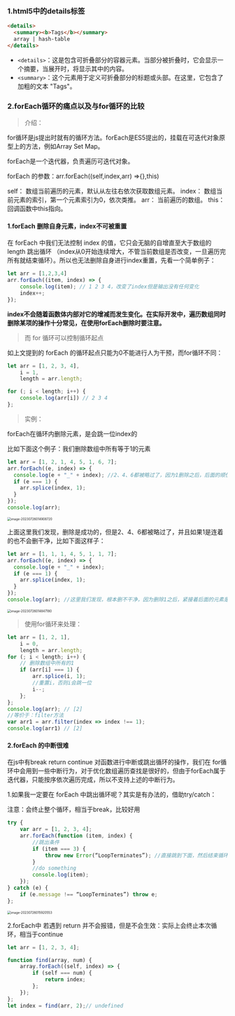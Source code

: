 ### 1.html5中的details标签

```html
<details>
  <summary><b>Tags</b></summary>
  array | hash-table
</details>
```

- `<details>`：这是包含可折叠部分的容器元素。当部分被折叠时，它会显示一个摘要，当展开时，将显示其中的内容。
- `<summary>`：这个元素用于定义可折叠部分的标题或头部。在这里，它包含了加粗的文本 "Tags"。



### 2.forEach循环的痛点以及与for循环的比较

> 介绍：

for循环是js提出时就有的循环方法。forEach是ES5提出的，挂载在可迭代对象原型上的方法，例如Array Set Map。

forEach是一个迭代器，负责遍历可迭代对象。

forEach 的参数：arr.forEach((self,index,arr) =>{},this)

self： 数组当前遍历的元素，默认从左往右依次获取数组元素。
index： 数组当前元素的索引，第一个元素索引为0，依次类推。
arr： 当前遍历的数组。
this： 回调函数中this指向。

#### 1.forEach 删除自身元素，index不可被重置

在 forEach 中我们无法控制 index 的值，它只会无脑的自增直至大于数组的 length 跳出循环
（index从0开始连续增大，不管当前数组是否改变，一旦遍历完所有就结束循环）。所以也无法删除自身进行index重置，先看一个简单例子：

```js
let arr = [1,2,3,4]
arr.forEach((item, index) => {
    console.log(item); // 1 2 3 4，改变了index但是输出没有任何变化
    index++;
});
```

**index不会随着函数体内部对它的增减而发生变化。在实际开发中，遍历数组同时删除某项的操作十分常见，在使用forEach删除时要注意。**

> 而 for 循环可以控制循环起点

如上文提到的 forEach 的循环起点只能为0不能进行人为干预，而for循环不同：

```js
let arr = [1, 2, 3, 4],
    i = 1,
    length = arr.length;

for (; i < length; i++) {
    console.log(arr[i]) // 2 3 4
};
```

> 实例：

forEach在循环内删除元素，是会跳一位index的

比如下面这个例子：我们删除数组中所有等于1的元素

```js
let arr = [1, 2, 1, 4, 5, 1, 6, 7];
arr.forEach((e, index) => {
  console.log(e + "_" + index); //2、4、6都被略过了，因为1删除之后，后面的顺位补过来，那么下一个index输出后一位了，相当于跳了两位
  if (e === 1) {
    arr.splice(index, 1);
  }
});
console.log(arr);
```

<img src="https://aronimage.oss-cn-hangzhou.aliyuncs.com/img/image-20230726014908720.png" alt="image-20230726014908720" style="zoom:50%;" />

上面这里我们发现，删除是成功的，但是2、4、6都被略过了，并且如果1是连着的也不会删干净，比如下面这样子：

```js
let arr = [1, 1, 1, 4, 5, 1, 1, 7];
arr.forEach((e, index) => {
  console.log(e + "_" + index);
  if (e === 1) {
    arr.splice(index, 1);
  }
});
console.log(arr); //这里我们发现，根本删不干净，因为删除1之后，紧接着后面的元素是会被跳过的，不会遍历到，自然也没有发现它等于1
```

<img src="https://aronimage.oss-cn-hangzhou.aliyuncs.com/img/image-20230726014847180.png" alt="image-20230726014847180" style="zoom:50%;" />

> 使用for循环来处理：

```js
let arr = [1, 2, 1],
    i = 0,
    length = arr.length;
for (; i < length; i++) {
    // 删除数组中所有的1
    if (arr[i] === 1) {
        arr.splice(i, 1);
        //重置i，否则i会跳一位
        i--;
    };
};
console.log(arr); // [2]
//等价于：filter方法
var arr1 = arr.filter(index => index !== 1);
console.log(arr1) // [2]
```

#### 2.forEach 的中断很难

在js中有break return continue 对函数进行中断或跳出循环的操作，我们在 for循环中会用到一些中断行为，对于优化数组遍历查找是很好的，但由于forEach属于迭代器，只能按序依次遍历完成，所以不支持上述的中断行为。

1.如果我一定要在 forEach 中跳出循环呢？其实是有办法的，借助try/catch：

注意：会终止整个循环，相当于break，比较好用

```js
try {
	var arr = [1, 2, 3, 4];
	arr.forEach(function (item, index) {
		//跳出条件
		if (item === 3) {
			throw new Error(“LoopTerminates”); //直接跳到下面，然后结束循环
		}
		//do something
		console.log(item);
	});
} catch (e) {
	if (e.message !== “LoopTerminates”) throw e;
};
```

<img src="https://aronimage.oss-cn-hangzhou.aliyuncs.com/img/image-20230726015920553.png" alt="image-20230726015920553" style="zoom:50%;" />

2.forEach中 若遇到 return 并不会报错，但是不会生效：实际上会终止本次循环，相当于continue

```js
let arr = [1, 2, 3, 4];

function find(array, num) {
    array.forEach((self, index) => {
        if (self === num) {
            return index;
        };
    });
};
let index = find(arr, 2);// undefined
```

